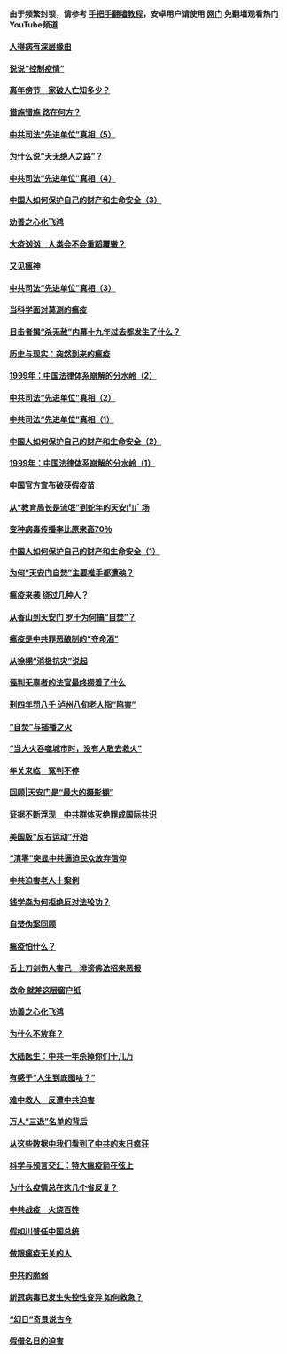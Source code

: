 #### 由于频繁封锁，请参考 [手把手翻墙教程](https://github.com/gfw-breaker/guides/wiki/)，安卓用户请使用 [网门](https://github.com/gfw-breaker/nogfw/blob/master/dl.md?t=02211700) 免翻墙观看热门YouTube频道 

#### [人得病有深层缘由](../pages/19/420864.md?t=02211700) 

#### [说说“控制疫情”](../pages/19/420831.md?t=02211700) 

#### [离年傍节　家破人亡知多少？](../pages/19/420563.md?t=02211700) 

#### [措施错施  路在何方？](../pages/19/420076.md?t=02211700) 

#### [中共司法“先进单位”真相（5）](../pages/19/419453.md?t=02211700) 

#### [为什么说“天无绝人之路”？](../pages/19/419618.md?t=02211700) 

#### [中共司法“先进单位”真相（4）](../pages/19/419452.md?t=02211700) 

#### [中国人如何保护自己的财产和生命安全（3）](../pages/19/419405.md?t=02211700) 

#### [劝善之心化飞鸿](../pages/19/418758.md?t=02211700) 

#### [大疫汹汹　人类会不会重蹈覆辙？](../pages/19/419691.md?t=02211700) 

#### [又见瘟神](../pages/19/419225.md?t=02211700) 

#### [中共司法“先进单位”真相（3）](../pages/19/419451.md?t=02211700) 

#### [当科学面对莫测的瘟疫](../pages/19/419625.md?t=02211700) 

#### [目击者揭“杀无赦”内幕十九年过去都发生了什么？](../pages/19/419617.md?t=02211700) 

#### [历史与现实：突然到来的瘟疫](../pages/19/419619.md?t=02211700) 

#### [1999年：中国法律体系崩解的分水岭（2）](../pages/19/419455.md?t=02211700) 

#### [中共司法“先进单位”真相（2）](../pages/19/419450.md?t=02211700) 

#### [中共司法“先进单位”真相（1）](../pages/19/419449.md?t=02211700) 

#### [中国人如何保护自己的财产和生命安全（2）](../pages/19/419404.md?t=02211700) 

#### [1999年：中国法律体系崩解的分水岭（1）](../pages/19/419454.md?t=02211700) 

#### [中国官方宣布破获假疫苗](../pages/19/419504.md?t=02211700) 

#### [从“教育局长是流氓”到蛇年的天安门广场](../pages/19/419470.md?t=02211700) 

#### [变种病毒传播率比原来高70％](../pages/19/419456.md?t=02211700) 

#### [中国人如何保护自己的财产和生命安全（1）](../pages/19/419403.md?t=02211700) 

#### [为何“天安门自焚”主要推手都遭殃？](../pages/19/419348.md?t=02211700) 

#### [瘟疫来袭 绕过几种人？](../pages/19/419349.md?t=02211700) 

#### [从香山到天安门 罗干为何搞“自焚”？](../pages/19/419270.md?t=02211700) 

#### [瘟疫是中共罪恶酿制的“夺命酒”](../pages/19/419223.md?t=02211700) 

#### [从徐栩“消极抗灾”说起](../pages/19/419224.md?t=02211700) 

#### [诬判无辜者的法官最终捞着了什么](../pages/19/419268.md?t=02211700) 

#### [刑四年罚八千 泸州八旬老人指“陷害”](../pages/19/419232.md?t=02211700) 

#### [“自焚”与插播之火](../pages/19/419226.md?t=02211700) 

#### [“当大火吞噬城市时，没有人敢去救火”](../pages/19/419077.md?t=02211700) 

#### [年关来临　冤判不停](../pages/19/419093.md?t=02211700) 

#### [回顾|天安门是“最大的摄影棚”](../pages/19/380866.md?t=02211700) 

#### [证据不断浮现　中共群体灭绝罪成国际共识](../pages/19/419031.md?t=02211700) 

#### [美国版“反右运动”开始](../pages/19/419030.md?t=02211700) 

#### [“清零”突显中共逼迫民众放弃信仰](../pages/19/418995.md?t=02211700) 

#### [中共迫害老人十案例](../pages/19/418831.md?t=02211700) 

#### [钱学森为何拒绝反对法轮功？](../pages/19/418905.md?t=02211700) 

#### [自焚伪案回顾](../pages/19/418799.md?t=02211700) 

#### [瘟疫怕什么？](../pages/19/418800.md?t=02211700) 

#### [舌上刀剑伤人害己　诽谤佛法招来恶报](../pages/19/418731.md?t=02211700) 

#### [救命 就差这层窗户纸](../pages/19/418706.md?t=02211700) 

#### [劝善之心化飞鸿](../pages/19/416766.md?t=02211700) 

#### [为什么不放弃？](../pages/19/418691.md?t=02211700) 

#### [大陆医生：中共一年杀掉你们十几万](../pages/19/418670.md?t=02211700) 

#### [有感于“人生到底图啥？”](../pages/19/418624.md?t=02211700) 

#### [难中救人　反遭中共迫害](../pages/19/418414.md?t=02211700) 

#### [万人“三退”名单的背后](../pages/19/418505.md?t=02211700) 

#### [从这些数据中我们看到了中共的末日疯狂](../pages/19/418420.md?t=02211700) 

#### [科学与预言交汇：特大瘟疫箭在弦上](../pages/19/418266.md?t=02211700) 

#### [为什么疫情总在这几个省反复？](../pages/19/418219.md?t=02211700) 

#### [中共战疫　火烧百姓](../pages/19/418220.md?t=02211700) 

#### [假如川普任中国总统](../pages/19/418174.md?t=02211700) 

#### [做跟瘟疫无关的人](../pages/19/418171.md?t=02211700) 

#### [中共的脆弱](../pages/19/418196.md?t=02211700) 

#### [新冠病毒已发生失控性变异 如何救急？](../pages/19/418032.md?t=02211700) 

#### [“幻日”奇景说古今](../pages/19/418033.md?t=02211700) 

#### [假借名目的迫害](../pages/19/418055.md?t=02211700) 

